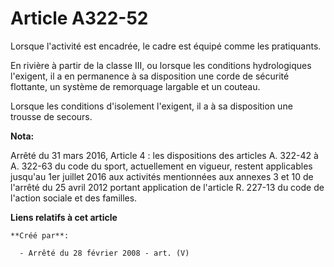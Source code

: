 # Article A322-52

Lorsque l'activité est encadrée, le cadre est équipé comme les pratiquants.

En rivière à partir de la classe III, ou lorsque les conditions hydrologiques l'exigent, il a en permanence à sa disposition
une corde de sécurité flottante, un système de remorquage largable et un couteau.

Lorsque les conditions d'isolement l'exigent, il a à sa disposition une trousse de secours.

**Nota:**

Arrêté du 31 mars 2016, Article 4 :  les dispositions des articles A. 322-42 à A. 322-63 du code du sport, actuellement en
vigueur, restent applicables jusqu'au 1er juillet 2016 aux activités mentionnées aux annexes 3 et 10 de l'arrêté du 25 avril
2012 portant application de l'article R. 227-13 du code de l'action sociale et des familles.

**Liens relatifs à cet article**

	**Créé par**:

	  - Arrêté du 28 février 2008 - art. (V)

